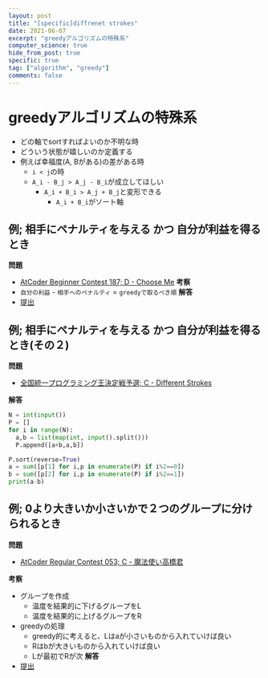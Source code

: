 ```yaml
---
layout: post
title: "[specific]diffrenet strokes"
date: 2021-06-07
excerpt: "greedyアルゴリズムの特殊系"
computer_science: true
hide_from_post: true
specific: true
tag: ["algorithm", "greedy"]
comments: false
---
```


# greedyアルゴリズムの特殊系
 - どの軸でsortすればよいのか不明な時
 - どういう状態が嬉しいのか定義する
 - 例えば幸福度(A, Bがある)の差がある時
   - `i < j`の時
   - `A_i - B_j > A_j - B_i`が成立してほしい
	 - `A_i + B_i > A_j + B_j`と変形できる
	   - `A_i + B_i`がソート軸

## 例; 相手にペナルティを与える かつ 自分が利益を得る とき 
**問題**  
 - [AtCoder Beginner Contest 187; D - Choose Me](https://atcoder.jp/contests/abc187/tasks/abc187_d)
**考察**  
 - `自分の利益` - `相手へのペナルティ` = `greedyで取るべき順`
**解答**  
 - [提出](https://atcoder.jp/contests/abc187/submissions/23272272)

## 例; 相手にペナルティを与える かつ 自分が利益を得る とき(その２)

**問題**  
 - [全国統一プログラミング王決定戦予選; C - Different Strokes](https://atcoder.jp/contests/nikkei2019-qual/tasks/nikkei2019_qual_c)  

**解答**  
```python
N = int(input())
P = []
for i in range(N):
  a,b = list(map(int, input().split()))
  P.append([a+b,a,b])

P.sort(reverse=True)
a = sum([p[1] for i,p in enumerate(P) if i%2==0])
b = sum([p[2] for i,p in enumerate(P) if i%2==1])
print(a-b)
```

## 例; 0より大きいか小さいかで２つのグループに分けられるとき 

**問題**  
 - [AtCoder Regular Contest 053; C - 魔法使い高橋君](https://atcoder.jp/contests/arc053/tasks/arc053_c)

**考察**  
 - グループを作成
   - 温度を結果的に下げるグループをL
   - 温度を結果的に上げるグループをR
 - greedyの処理
   - greedy的に考えると、Lはaが小さいものから入れていけば良い
   - Rはbが大きいものから入れていけば良い
   - Lが最初でRが次
**解答**  
 - [提出](https://atcoder.jp/contests/arc053/submissions/23273202)
